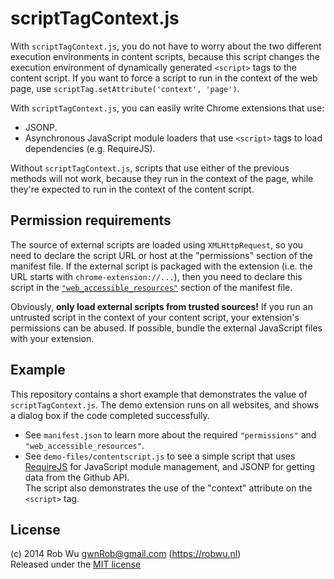 # scriptTagContext.js

With `scriptTagContext.js`, you do not have to worry about the two different execution environments
in content scripts, because this script changes the execution environment of dynamically generated
`<script>` tags to the content script. If you want to force a script to run in the context of the
web page, use `scriptTag.setAttribute('context', 'page')`.

With `scriptTagContext.js`, you can easily write Chrome extensions that use:

- JSONP.
- Asynchronous JavaScript module loaders that use `<script>` tags to load dependencies (e.g. RequireJS).

Without `scriptTagContext.js`, scripts that use either of the previous methods will not work, because
they run in the context of the page, while they're expected to run in the context of the content script.

## Permission requirements

The source of external scripts are loaded using `XMLHttpRequest`, so you need to declare the script URL or host at the "permissions" section of the manifest file.
If the external script is packaged with the extension (i.e. the URL starts with `chrome-extension://...`), then you need to declare this script in the
[`"web_accessible_resources"`](https://developer.chrome.com/extensions/manifest/web_accessible_resources.html) section of the manifest file.

Obviously, **only load external scripts from trusted sources!** If you run an untrusted script in the
context of your content script, your extension's permissions can be abused. If possible, bundle the
external JavaScript files with your extension.

## Example
This repository contains a short example that demonstrates the value of `scriptTagContext.js`.
The demo extension runs on all websites, and shows a dialog box if the code completed successfully.

* See `manifest.json` to learn more about the required `"permissions"` and `"web_accessible_resources"`.
* See `demo-files/contentscript.js` to see a simple script that uses [RequireJS](http://requirejs.org)
  for JavaScript module management, and JSONP for getting data from the Github API.  
  The script also demonstrates the use of the "context" attribute on the `<script>` tag.

## License
(c) 2014 Rob Wu <gwnRob@gmail.com> (https://robwu.nl)  
Released under the [MIT license](http://opensource.org/licenses/MIT)
